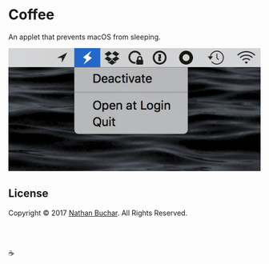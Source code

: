 # Coffee

An applet that prevents macOS from sleeping.

![screenshot-1](https://raw.githubusercontent.com/nathanbuchar/coffee/master/docs/screenshot-1.png)

## License

Copyright &copy; 2017 [Nathan Buchar](mailto:hello@nathanbuchar.com). All Rights Reserved.

</br>
</br>

:coffee:
